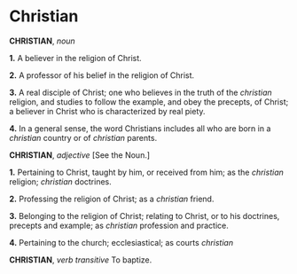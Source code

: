 # Christian

**CHRISTIAN**, _noun_

**1.** A believer in the religion of Christ.

**2.** A professor of his belief in the religion of Christ.

**3.** A real disciple of Christ; one who believes in the truth of the _christian_ religion, and studies to follow the example, and obey the precepts, of Christ; a believer in Christ who is characterized by real piety.

**4.** In a general sense, the word Christians includes all who are born in a _christian_ country or of _christian_ parents.

**CHRISTIAN**, _adjective_ \[See the Noun.\]

**1.** Pertaining to Christ, taught by him, or received from him; as the _christian_ religion; _christian_ doctrines.

**2.** Professing the religion of Christ; as a _christian_ friend.

**3.** Belonging to the religion of Christ; relating to Christ, or to his doctrines, precepts and example; as _christian_ profession and practice.

**4.** Pertaining to the church; ecclesiastical; as courts _christian_

**CHRISTIAN**, _verb transitive_ To baptize.